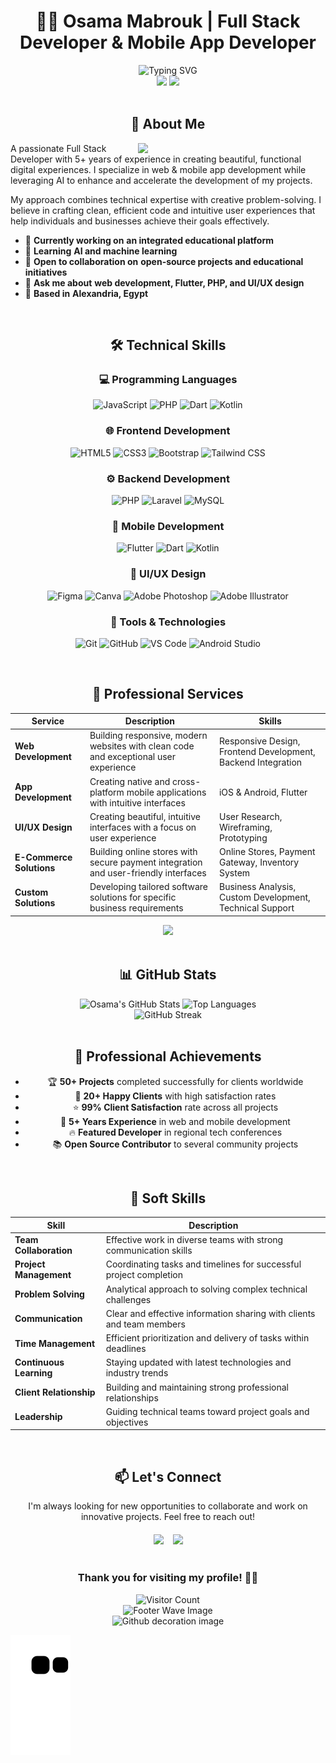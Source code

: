 # <div align="center">👨‍💻 Osama Mabrouk | Full Stack Developer & Mobile App Developer</div>

<div align="center">
  <img src="https://readme-typing-svg.herokuapp.com?font=Fira+Code&weight=600&size=22&pause=1000&color=38BDAE&center=true&vCenter=true&random=false&width=435&lines=Full+Stack+Developer;Mobile+App+Developer;UI%2FUX+Designer" alt="Typing SVG" />
</div>

<div align="center">
  <a href="mailto:osamamabrouk015@gmail.com"><img src="https://img.shields.io/badge/Email-D14836?style=for-the-badge&logo=gmail&logoColor=white"></a>
  <a href="https://osamamabrouk0.github.io/Portfolio/"><img src="https://img.shields.io/badge/Portfolio-000000?style=for-the-badge&logo=github&logoColor=white"></a>
</div>

<br>

## <div align="center">🌟 About Me</div>

<p align="center">
  <img align="right" src="https://media.giphy.com/media/qgQUggAC3Pfv687qPC/giphy.gif" width="300">
</p>

A passionate Full Stack Developer with 5+ years of experience in creating beautiful, functional digital experiences. I specialize in web & mobile app development while leveraging AI to enhance and accelerate the development of my projects.

My approach combines technical expertise with creative problem-solving. I believe in crafting clean, efficient code and intuitive user experiences that help individuals and businesses achieve their goals effectively.


- 🔭 **Currently working on** **an integrated educational platform**  
- 🌱 **Learning** **AI and machine learning**  
- 👯 **Open to collaboration on** **open-source projects and educational initiatives**  
- 💬 **Ask me about** **web development, Flutter, PHP, and UI/UX design**  
- 📍 **Based in** **Alexandria, Egypt**


<br>

## <div align="center">🛠️ Technical Skills</div>

<div align="center">
  
### 💻 Programming Languages
![JavaScript](https://img.shields.io/badge/JavaScript-F7DF1E?style=for-the-badge&logo=javascript&logoColor=black)
![PHP](https://img.shields.io/badge/PHP-777BB4?style=for-the-badge&logo=php&logoColor=white)
![Dart](https://img.shields.io/badge/Dart-0175C2?style=for-the-badge&logo=dart&logoColor=white)
![Kotlin](https://img.shields.io/badge/Kotlin-0095D5?style=for-the-badge&logo=kotlin&logoColor=white)

### 🌐 Frontend Development
![HTML5](https://img.shields.io/badge/HTML5-E34F26?style=for-the-badge&logo=html5&logoColor=white)
![CSS3](https://img.shields.io/badge/CSS3-1572B6?style=for-the-badge&logo=css3&logoColor=white)
![Bootstrap](https://img.shields.io/badge/Bootstrap-563D7C?style=for-the-badge&logo=bootstrap&logoColor=white)
![Tailwind CSS](https://img.shields.io/badge/Tailwind_CSS-38B2AC?style=for-the-badge&logo=tailwind-css&logoColor=white)

### ⚙️ Backend Development
![PHP](https://img.shields.io/badge/PHP-777BB4?style=for-the-badge&logo=php&logoColor=white)
![Laravel](https://img.shields.io/badge/Laravel-FF2D20?style=for-the-badge&logo=laravel&logoColor=white)
![MySQL](https://img.shields.io/badge/MySQL-005C84?style=for-the-badge&logo=mysql&logoColor=white)

### 📱 Mobile Development
![Flutter](https://img.shields.io/badge/Flutter-02569B?style=for-the-badge&logo=flutter&logoColor=white)
![Dart](https://img.shields.io/badge/Dart-0175C2?style=for-the-badge&logo=dart&logoColor=white)
![Kotlin](https://img.shields.io/badge/Kotlin-0095D5?style=for-the-badge&logo=kotlin&logoColor=white)

### 🎨 UI/UX Design
![Figma](https://img.shields.io/badge/Figma-F24E1E?style=for-the-badge&logo=figma&logoColor=white)
![Canva](https://img.shields.io/badge/Canva-00C4CC?style=for-the-badge&logo=canva&logoColor=white)
![Adobe Photoshop](https://img.shields.io/badge/Adobe_Photoshop-31A8FF?style=for-the-badge&logo=adobe-photoshop&logoColor=white)
![Adobe Illustrator](https://img.shields.io/badge/Adobe_Illustrator-FF9A00?style=for-the-badge&logo=adobe-illustrator&logoColor=white)

### 🔧 Tools & Technologies
![Git](https://img.shields.io/badge/Git-F05032?style=for-the-badge&logo=git&logoColor=white)
![GitHub](https://img.shields.io/badge/GitHub-100000?style=for-the-badge&logo=github&logoColor=white)
![VS Code](https://img.shields.io/badge/VS_Code-007ACC?style=for-the-badge&logo=visual-studio-code&logoColor=white)
![Android Studio](https://img.shields.io/badge/Android_Studio-3DDC84?style=for-the-badge&logo=android-studio&logoColor=white)

</div>

<br>

## <div align="center">💼 Professional Services</div>

| Service | Description | Skills |
|---------|-------------|--------|
| **Web Development** | Building responsive, modern websites with clean code and exceptional user experience | Responsive Design, Frontend Development, Backend Integration |
| **App Development** | Creating native and cross-platform mobile applications with intuitive interfaces | iOS & Android, Flutter |
| **UI/UX Design** | Creating beautiful, intuitive interfaces with a focus on user experience | User Research, Wireframing, Prototyping |
| **E-Commerce Solutions** | Building online stores with secure payment integration and user-friendly interfaces | Online Stores, Payment Gateway, Inventory System |
| **Custom Solutions** | Developing tailored software solutions for specific business requirements | Business Analysis, Custom Development, Technical Support |

<div align="center">
  <a href="https://osamamabrouk0.github.io/Portfolio/"><img src="https://img.shields.io/badge/View_My_Portfolio-2a8?style=for-the-badge&logo=github&logoColor=white"></a>
</div>

<br>

## <div align="center">📊 GitHub Stats</div>

<div align="center">
  <img src="https://github-readme-stats-sigma-five.vercel.app/api?username=OsamaMabrouk0&show_icons=true&theme=tokyonight" alt="Osama's GitHub Stats" height="170">
  <img src="https://github-readme-stats-sigma-five.vercel.app/api/top-langs/?username=OsamaMabrouk0&layout=compact&theme=tokyonight" alt="Top Languages" height="170">
</div>

<div align="center">
  <img src="https://github-readme-streak-stats.herokuapp.com/?user=OsamaMabrouk0&theme=tokyonight" alt="GitHub Streak">
</div>

<br>

## <div align="center">🌟 Professional Achievements</div>

<div align="center">
  
- 🏆 **50+ Projects** completed successfully for clients worldwide
- 👥 **20+ Happy Clients** with high satisfaction rates
- ⭐ **99% Client Satisfaction** rate across all projects
- 🚀 **5+ Years Experience** in web and mobile development
- 🔥 **Featured Developer** in regional tech conferences
- 📚 **Open Source Contributor** to several community projects

</div>

<br>

## <div align="center">🧠 Soft Skills</div>

<div align="center">
  
| Skill | Description |
|-------|-------------|
| **Team Collaboration** | Effective work in diverse teams with strong communication skills |
| **Project Management** | Coordinating tasks and timelines for successful project completion |
| **Problem Solving** | Analytical approach to solving complex technical challenges |
| **Communication** | Clear and effective information sharing with clients and team members |
| **Time Management** | Efficient prioritization and delivery of tasks within deadlines |
| **Continuous Learning** | Staying updated with latest technologies and industry trends |
| **Client Relationship** | Building and maintaining strong professional relationships |
| **Leadership** | Guiding technical teams toward project goals and objectives |

</div>

<br>

## <div align="center">📫 Let's Connect</div>

<div align="center">
  <p>I'm always looking for new opportunities to collaborate and work on innovative projects. Feel free to reach out!</p>
  
  <div style="display: flex; justify-content: center; gap: 15px; flex-wrap: wrap; margin-top: 20px;">
    <a href="mailto:osamamabrouk015@gmail.com"><img src="https://img.shields.io/badge/Email-osamamabrouk015@gmail.com-D14836?style=for-the-badge&logo=gmail&logoColor=white"></a>
    <a href="https://osamamabrouk0.github.io/Portfolio/"><img src="https://img.shields.io/badge/Portfolio-Visit_Now-000000?style=for-the-badge&logo=github&logoColor=white"></a>
  </div>
</div>

<br>

<div align="center">

### Thank you for visiting my profile! 👨‍💻
  
<img src="https://profile-counter.glitch.me/OsamaMabrouk0/count.svg" alt="Visitor Count">

</div>

<div align="center">
  <img src="https://capsule-render.vercel.app/api?type=waving&color=38BDAE&height=120&section=footer&text=Thank%20You&fontSize=40&fontColor=ffffff&animation=fadeIn" alt="Footer Wave Image">
</div>

<div align="center">
  <img src="https://raw.githubusercontent.com/Trilokia/Trilokia/379277808c61ef204768a61bbc5d25bc7798ccf1/bottom_header.svg" alt="Github decoration image">
</div>

<!-- Fixed Snake Animation -->
![Snake animation](https://github.com/rafaballerini/rafaballerini/blob/output/github-contribution-grid-snake.svg)
